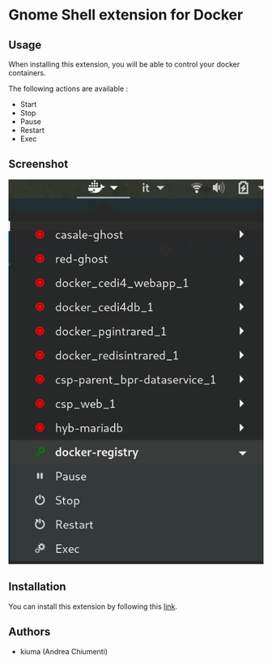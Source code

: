 # Gnome Shell extension for Docker

## Usage

When installing this extension, you will be able to control your docker containers.

The following actions are available :

- Start
- Stop
- Pause
- Restart
- Exec

## Screenshot

![Screenshot](screenshot.png)

## Installation

You can install this extension by following this [link](https://extensions.gnome.org/extension/2224/easy-docker-containers/).

## Authors

- kiuma (Andrea Chiumenti)
